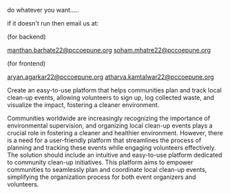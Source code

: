 do whatever you want.....

if it doesn't run then email us at:

(for backend)

manthan.barhate22@pccoepune.org
soham.mhatre22@pccoepune.org

(for frontend)

aryan.agarkar22@pccoepune.org
atharva.kamtalwar22@pccoepune.org

Create an easy-to-use platform that helps communities plan and track local clean-up events, allowing volunteers to sign up, log collected waste, and visualize the impact, fostering a cleaner environment.

Communities worldwide are increasingly recognizing the importance of environmental supervision, and organizing local clean-up events plays a crucial role in fostering a cleaner and healthier environment. However, there is a need for a user-friendly platform that streamlines the process of planning and tracking these events while engaging volunteers effectively. The solution should include an intuitive and easy-to-use platform dedicated to community clean-up initiatives. This platform aims to empower communities to seamlessly plan and coordinate local clean-up events, simplifying the organization process for both event organizers and volunteers.
